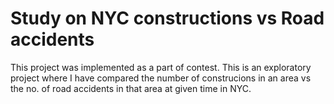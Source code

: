 # Study on NYC constructions vs Road accidents
This project was implemented as a part of contest. This is an exploratory project where I have compared the number of construcions in an area vs the no. of road accidents in that area at given time in NYC.
